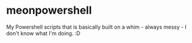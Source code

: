 meonpowershell
==============

My Powershell scripts that is basically built on a whim - always messy - I don't know what I'm doing. :D
